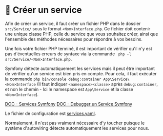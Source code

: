 # 📗 Créer un service

Afin de créer un service, il faut créer un fichier PHP dans le dossier `src/Service/` sous le format `<Nom>Interface.php`. Ce fichier doit contenir une unique classe PHP, celle du service que vous souhaitez créer, ainsi que l'ensemble des méthodes nécessaires pour répondre à vos besoins.

Une fois votre fichier PHP terminé, il est important de vérifier qu'il n'y est pas d'éventuelles erreurs de syntaxe via la commande ` php -l src/Service/<Nom>Interface.php`.

Symfony détecte automatiquement les services mais il peut être important de vérifier qu'un service est bien pris en compte. Pour cela, il faut exécuter la commande `php bin/console debug:container App\Service\<Nom>Interface` (Il faut indiquer `<namespace><classe>` après `debug:container`, et non le chemin - Ici le namespace est `App\Service` et la classe `<Nom>Interface`).

[DOC - Services Symfony](https://symfony.com/doc/8.0/service_container.html)
[DOC - Debugger un Service Symfony](https://symfony.com/doc/8.0/service_container/debug.html)

Le fichier de configuration est [services.yaml](/config/services.yaml). 

Normalement, il n'est pas vraiment nécessaire d'y toucher puisque le système d'autowiring détecte automatiquement les services pour nous.